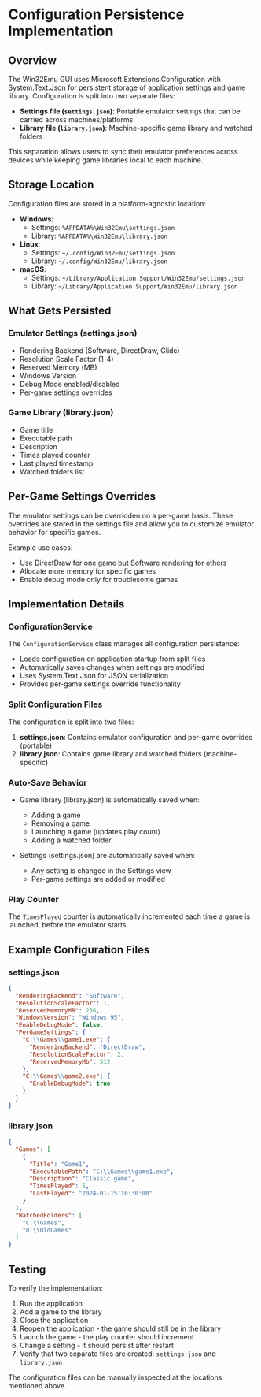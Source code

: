 # Configuration Persistence Implementation

## Overview

The Win32Emu GUI uses Microsoft.Extensions.Configuration with System.Text.Json for persistent storage of application settings and game library. Configuration is split into two separate files:

- **Settings file (`settings.json`)**: Portable emulator settings that can be carried across machines/platforms
- **Library file (`library.json`)**: Machine-specific game library and watched folders

This separation allows users to sync their emulator preferences across devices while keeping game libraries local to each machine.

## Storage Location

Configuration files are stored in a platform-agnostic location:
- **Windows**: 
  - Settings: `%APPDATA%\Win32Emu\settings.json`
  - Library: `%APPDATA%\Win32Emu\library.json`
- **Linux**: 
  - Settings: `~/.config/Win32Emu/settings.json`
  - Library: `~/.config/Win32Emu/library.json`
- **macOS**: 
  - Settings: `~/Library/Application Support/Win32Emu/settings.json`
  - Library: `~/Library/Application Support/Win32Emu/library.json`

## What Gets Persisted

### Emulator Settings (settings.json)
- Rendering Backend (Software, DirectDraw, Glide)
- Resolution Scale Factor (1-4)
- Reserved Memory (MB)
- Windows Version
- Debug Mode enabled/disabled
- Per-game settings overrides

### Game Library (library.json)
- Game title
- Executable path
- Description
- Times played counter
- Last played timestamp
- Watched folders list

## Per-Game Settings Overrides

The emulator settings can be overridden on a per-game basis. These overrides are stored in the settings file and allow you to customize emulator behavior for specific games.

Example use cases:
- Use DirectDraw for one game but Software rendering for others
- Allocate more memory for specific games
- Enable debug mode only for troublesome games

## Implementation Details

### ConfigurationService
The `ConfigurationService` class manages all configuration persistence:
- Loads configuration on application startup from split files
- Automatically saves changes when settings are modified
- Uses System.Text.Json for JSON serialization
- Provides per-game settings override functionality

### Split Configuration Files
The configuration is split into two files:
1. **settings.json**: Contains emulator configuration and per-game overrides (portable)
2. **library.json**: Contains game library and watched folders (machine-specific)

### Auto-Save Behavior
- Game library (library.json) is automatically saved when:
  - Adding a game
  - Removing a game
  - Launching a game (updates play count)
  - Adding a watched folder
  
- Settings (settings.json) are automatically saved when:
  - Any setting is changed in the Settings view
  - Per-game settings are added or modified

### Play Counter
The `TimesPlayed` counter is automatically incremented each time a game is launched, before the emulator starts.

## Example Configuration Files

### settings.json
```json
{
  "RenderingBackend": "Software",
  "ResolutionScaleFactor": 1,
  "ReservedMemoryMB": 256,
  "WindowsVersion": "Windows 95",
  "EnableDebugMode": false,
  "PerGameSettings": {
    "C:\\Games\\game1.exe": {
      "RenderingBackend": "DirectDraw",
      "ResolutionScaleFactor": 2,
      "ReservedMemoryMb": 512
    },
    "C:\\Games\\game2.exe": {
      "EnableDebugMode": true
    }
  }
}
```

### library.json
```json
{
  "Games": [
    {
      "Title": "Game1",
      "ExecutablePath": "C:\\Games\\game1.exe",
      "Description": "Classic game",
      "TimesPlayed": 5,
      "LastPlayed": "2024-01-15T10:30:00"
    }
  ],
  "WatchedFolders": [
    "C:\\Games",
    "D:\\OldGames"
  ]
}
```

## Testing

To verify the implementation:
1. Run the application
2. Add a game to the library
3. Close the application
4. Reopen the application - the game should still be in the library
5. Launch the game - the play counter should increment
6. Change a setting - it should persist after restart
7. Verify that two separate files are created: `settings.json` and `library.json`

The configuration files can be manually inspected at the locations mentioned above.
